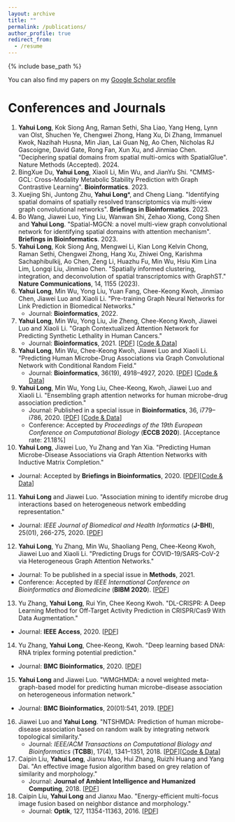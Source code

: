 ```yaml
---
layout: archive
title: ""
permalink: /publications/
author_profile: true
redirect_from:
  - /resume
---
```


{% include base_path %}

You can also find my papers on my [Google Scholar profile](https://scholar.google.com/citations?user=lUoNEgcAAAAJ&hl=zh-CN&oi=ao)

# Conferences and Journals
1. **Yahui Long**, Kok Siong Ang, Raman Sethi, Sha Liao, Yang Heng, Lynn van Olst, Shuchen Ye, Chengwei Zhong, Hang Xu, Di Zhang, Immanuel Kwok, Nazihah Husna, Min Jian, Lai Guan Ng, Ao Chen, Nicholas RJ Gascoigne, David Gate, Rong Fan, Xun Xu, and Jinmiao Chen. "Deciphering spatial domains from spatial multi-omics with SpatialGlue". Nature Methods (Accepted). 2024.
2. BingXue Du, **Yahui Long**, Xiaoli Li, Min Wu, and JianYu Shi. "CMMS-GCL: Cross-Modality Metabolic Stability Prediction with Graph Contrastive Learning". **Bioinformatics**. 2023.
3. Xuejing Shi, Juntong Zhu, **Yahui Long***, and Cheng Liang. "Identifying spatial domains of spatially resolved transcriptomics via multi-view graph convolutional networks". **Briefings in Bioinformatics**. 2023.
4. Bo Wang, Jiawei Luo, Ying Liu, Wanwan Shi, Zehao Xiong, Cong Shen and **Yahui Long**. "Spatial-MGCN: a novel multi-view graph convolutional network for identifying spatial domains with attention mechanism". **Briefings in Bioinformatics**. 2023.
5. **Yahui Long**, Kok Siong Ang, Mengwei Li, Kian Long Kelvin Chong, Raman Sethi, Chengwei Zhong, Hang Xu, Zhiwei Ong, Karishma Sachaphibulkij, Ao Chen, Zeng Li, Huazhu Fu, Min Wu, Hsiu Kim Lina Lim, Longqi Liu, Jinmiao Chen. "Spatially informed clustering, integration, and deconvolution of spatial transcriptomics with GraphST." **Nature Communications**, 14, 1155 (2023).
6. **Yahui Long**, Min Wu, Yong Liu, Yuan Fang, Chee-Keong Kwoh, Jinmiao Chen, Jiawei Luo and Xiaoli Li. "Pre-training Graph Neural Networks for Link
Prediction in Biomedical Networks."
   - Journal: **Bioinformatics**, 2022. 
7. **Yahui Long**, Min Wu, Yong Liu, Jie Zheng, Chee-Keong Kwoh, Jiawei Luo and Xiaoli Li. "Graph Contextualized Attention Network for Predicting Synthetic Lethality in Human Cancers."
   - Journal: **Bioinformatics**, 2021. [[PDF](https://academic.oup.com/bioinformatics/advance-article/doi/10.1093/bioinformatics/btab110/6145565)] [[Code & Data](https://github.com/longyahui/GCATSL)]
8. **Yahui Long**, Min Wu, Chee-Keong Kwoh, Jiawei Luo and Xiaoli Li. "Predicting Human Microbe-Drug Associations via Graph Convolutional Network with Conditional Random Field."
   - Journal: **Bioinformatics**, 36(19), 4918–4927, 2020. [[PDF](https://academic.oup.com/bioinformatics/article-abstract/36/19/4918/5864717?redirectedFrom=fulltext)] [[Code & Data](https://github.com/longyahui/GCNMDA)]
9. **Yahui Long**, Min Wu, Yong Liu, Chee-Keong, Kwoh, Jiawei Luo and Xiaoli Li. "Ensembling graph attention networks for human microbe-drug association prediction."
   - Journal: Published in a special issue in **Bioinformatics**, 36, i779–i786, 2020. [[PDF](https://academic.oup.com/bioinformatics/article/36/Supplement_2/i779/6055932?searchresult=1)] [[Code & Data](https://github.com/longyahui/EGATMDA)]
   - Conference: Accepted by *Proceedings of the 19th European Conference on Computational Biology* (**ECCB 2020**). [Acceptance rate: 21.18%]
10. **Yahui Long**, Jiawei Luo, Yu Zhang and Yan Xia. "Predicting Human Microbe-Disease Associations via Graph Attention Networks with Inductive Matrix Completion."
   - Journal: Accepted by **Briefings in Bioinformatics**, 2020. [[PDF](https://academic.oup.com/bib/advance-article-abstract/doi/10.1093/bib/bbaa146/5876591)][[Code & Data](https://github.com/yahuilong/GATMDA)]
11. **Yahui Long** and Jiawei Luo. "Association mining to identify microbe drug interactions based on heterogeneous network embedding representation." 
   - Journal: *IEEE Journal of Biomedical and Health Informatics* (**J-BHI**), 25(01), 266-275, 2020. [[PDF](https://ieeexplore.ieee.org/abstract/document/9104849)]
12. **Yahui Long**, Yu Zhang, Min Wu, Shaoliang Peng, Chee-Keong Kwoh, Jiawei Luo and Xiaoli Li. "Predicting Drugs for COVID-19/SARS-CoV-2 via Heterogeneous Graph Attention Networks."
   - Journal: To be published in a special issue in **Methods**, 2021.
   - Conference: Accepted by *IEEE International Conference on Bioinformatics and Biomedicine* (**BIBM 2020**). [[PDF](https://www.researchgate.net/profile/Yahui_Long/publication/345049980_Predicting_Drugs_for_COVID-19SARS-CoV-2_via_Heterogeneous_Graph_Attention_Networks/links/6013a73792851c2d4dfeeeb6/Predicting-Drugs-for-COVID-19-SARS-CoV-2-via-Heterogeneous-Graph-Attention-Networks.pdf)]  
13. Yu Zhang, **Yahui Long**, Rui Yin, Chee Keong Kwoh. "DL-CRISPR: A Deep Learning Method for Off-Target Activity Prediction in CRISPR/Cas9 With Data Augmentation."
   - Journal: **IEEE Access**, 2020. [[PDF](https://ieeexplore.ieee.org/stamp/stamp.jsp?arnumber=9076075)] 
14. Yu Zhang, **Yahui Long**, Chee-Keong, Kwoh. "Deep learning based DNA: RNA triplex forming potential prediction."
   - Journal: **BMC Bioinformatics**, 2020. [[PDF](https://link.springer.com/article/10.1186/s12859-020-03864-0)]
15. **Yahui Long** and Jiawei Luo. "WMGHMDA: a novel weighted meta-graph-based model for predicting human microbe-disease association on heterogeneous information network."   
   - Journal: **BMC Bioinformatics**, 20(01):541, 2019. [[PDF](https://bmcbioinformatics.biomedcentral.com/articles/10.1186/s12859-019-3066-0)]
16. Jiawei Luo and **Yahui Long**. "NTSHMDA: Prediction of human microbe-disease association based on random walk by integrating network topological similarity."
    - Journal: *IEEE/ACM Transactions on Computational Biology and Bioinformatics* (**TCBB**), 17(4), 1341–1351, 2018. [[PDF](https://www.researchgate.net/profile/Yahui_Long/publication/329160756_NTSHMDA_Prediction_of_Human_Microbe-Disease_Association_Based_on_Random_Walk_by_Integrating_Network_Topological_Similarity/links/5eb2adb045851523bd464c00/NTSHMDA-Prediction-of-Human-Microbe-Disease-Association-Based-on-Random-Walk-by-Integrating-Network-Topological-Similarity.pdf)][[Code & Data](https://github.com/yahuilong/NTSHMDA)]
17. Caipin Liu, **Yahui Long**, Jianxu Mao, Hui Zhang, Ruizhi Huang and Yang Dai. "An effective image fusion algorithm based on grey relation of similarity and morphology."
    - Journal: **Journal of Ambient Intelligence and Humanized Computing**, 2018. [[PDF](https://www.researchgate.net/profile/Yahui_Long/publication/325773517_An_effective_image_fusion_algorithm_based_on_grey_relation_of_similarity_and_morphology/links/5c22d9bb458515a4c7f8ea18/An-effective-image-fusion-algorithm-based-on-grey-relation-of-similarity-and-morphology.pdf)]
18. Caipin Liu, **Yahui Long** and Jianxu Mao. "Energy-efficient multi-focus image fusion based on neighbor distance and morphology."
    - Journal: **Optik**, 127, 11354-11363, 2016. [[PDF](https://www.researchgate.net/profile/Yahui_Long/publication/308184995_Energy-efficient_Multi-focus_Image_Fusion_Based_on_Neighbor_Distance_and_Morphology/links/5f6d851a458515b7cf4c57f7/Energy-efficient-Multi-focus-Image-Fusion-Based-on-Neighbor-Distance-and-Morphology.pdf)]  

  
  

 









